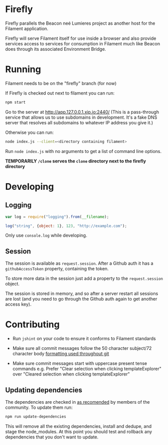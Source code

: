 Firefly
=======

Firefly parallels the Beacon neé Lumieres project as another host for the
Filament application.

Firefly will serve Filament itself for use inside a browser and also provide
services access to services for consumption in Filament much like Beacon does
through its associated Environment Bridge.

Running
=======

Filament needs to be on the "firefly" branch (for now)

If Firefly is checked out next to filament you can run:

```bash
npm start
```

Go to the server at http://app.127.0.0.1.xip.io:2440/ (This is a pass-through
service that allows us to use subdomains in development. It's a fake DNS server
that resolves all subdomains to whatever IP address you give it.)

Otherwise you can run:

```bash
node index.js --client=<directory containing filament>
```

Run `node index.js` with no arguments to get a list of command line options.

**TEMPORARILY `/clone` serves the `clone` directory next to the firefly directory**

Developing
==========

Logging
-------

```javascript
var log = require("logging").from(__filename);

log("string", {object: 1}, 123, "http://example.com");
```

Only use `console.log` while developing.

Session
-------

The session is available as `request.session`. After a Github auth it has a
`githubAccessToken` property, containing the token.

To store more data in the session just add a property to the `request.session`
object.

The session is stored in memory, and so after a server restart all sessions are
lost (and you need to go through the Github auth again to get another access
key).

Contributing
============
- Run `jshint` on your code to ensure it conforms to Filament standards

- Make sure all commit messages follow the 50 character subject/72 character
body [formatting used throughout git](http://tbaggery.com/2008/04/19/a-note-about-git-commit-messages.html)

- Make sure commit messages start with uppercase present tense commands
e.g. Prefer "Clear selection when clicking templateExplorer" over
"Cleared selection when clicking templateExplorer"

Updating dependencies
---------------------

The dependencies are checked in [as recomended](http://www.futurealoof.com/posts/nodemodules-in-git.html)
by members of the community. To update them run:

```bash
npm run update-dependencies
```

This will remove all the existing dependencies, install and dedupe, and stage
the node_modules. At this point you should test and rollback any dependencies
that you don't want to update.
